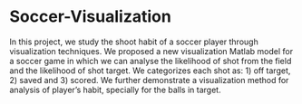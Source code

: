 # Soccer-Visualization
In this project, we study the shoot habit of a soccer player through visualization techniques. We proposed a new visualization Matlab model for a soccer game in which we can analyse the likelihood of shot from the field and the likelihood of shot target. We categorizes each shot as: 1) off target, 2) saved and 3) scored. We further demonstrate a visualization method for analysis of player’s habit, specially for the balls in target.
